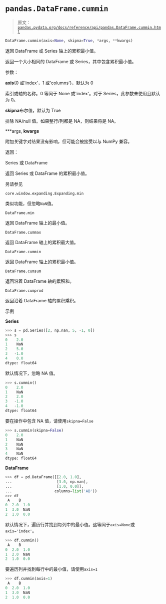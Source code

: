 # `pandas.DataFrame.cummin`

> 原文：[`pandas.pydata.org/docs/reference/api/pandas.DataFrame.cummin.html`](https://pandas.pydata.org/docs/reference/api/pandas.DataFrame.cummin.html)

```py
DataFrame.cummin(axis=None, skipna=True, *args, **kwargs)
```

返回 DataFrame 或 Series 轴上的累积最小值。

返回一个大小相同的 DataFrame 或 Series，其中包含累积最小值。

参数：

**axis**{0 或'index'，1 或'columns'}，默认为 0

索引或轴的名称。0 等同于 None 或'index'。对于 Series，此参数未使用且默认为 0。

**skipna**布尔值，默认为 True

排除 NA/null 值。如果整行/列都是 NA，则结果将是 NA。

***args, **kwargs**

附加关键字对结果没有影响，但可能会被接受以与 NumPy 兼容。

返回：

Series 或 DataFrame

返回 Series 或 DataFrame 的累积最小值。

另请参见

`core.window.expanding.Expanding.min`

类似功能，但忽略`NaN`值。

`DataFrame.min`

返回 DataFrame 轴上的最小值。

`DataFrame.cummax`

返回 DataFrame 轴上的累积最大值。

`DataFrame.cummin`

返回 DataFrame 轴上的累积最小值。

`DataFrame.cumsum`

返回沿着 DataFrame 轴的累积和。

`DataFrame.cumprod`

返回沿着 DataFrame 轴的累积乘积。

示例

**Series**

```py
>>> s = pd.Series([2, np.nan, 5, -1, 0])
>>> s
0    2.0
1    NaN
2    5.0
3   -1.0
4    0.0
dtype: float64 
```

默认情况下，忽略 NA 值。

```py
>>> s.cummin()
0    2.0
1    NaN
2    2.0
3   -1.0
4   -1.0
dtype: float64 
```

要在操作中包含 NA 值，请使用`skipna=False`

```py
>>> s.cummin(skipna=False)
0    2.0
1    NaN
2    NaN
3    NaN
4    NaN
dtype: float64 
```

**DataFrame**

```py
>>> df = pd.DataFrame([[2.0, 1.0],
...                    [3.0, np.nan],
...                    [1.0, 0.0]],
...                   columns=list('AB'))
>>> df
 A    B
0  2.0  1.0
1  3.0  NaN
2  1.0  0.0 
```

默认情况下，遍历行并找到每列中的最小值。这等同于`axis=None`或`axis='index'`。

```py
>>> df.cummin()
 A    B
0  2.0  1.0
1  2.0  NaN
2  1.0  0.0 
```

要遍历列并找到每行中的最小值，请使用`axis=1`

```py
>>> df.cummin(axis=1)
 A    B
0  2.0  1.0
1  3.0  NaN
2  1.0  0.0 
```
